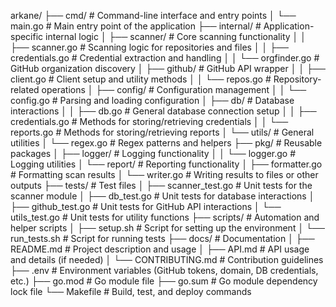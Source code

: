 arkane/
├── cmd/                   # Command-line interface and entry points
│   └── main.go            # Main entry point of the application
├── internal/              # Application-specific internal logic
│   ├── scanner/           # Core scanning functionality
│   │   ├── scanner.go     # Scanning logic for repositories and files
│   │   ├── credentials.go # Credential extraction and handling
│   │   └── orgfinder.go   # GitHub organization discovery
│   ├── github/            # GitHub API wrapper
│   │   ├── client.go      # Client setup and utility methods
│   │   └── repos.go       # Repository-related operations
│   ├── config/            # Configuration management
│   │   └── config.go      # Parsing and loading configuration
│   ├── db/                # Database interactions
│   │   ├── db.go          # General database connection setup
│   │   ├── credentials.go # Methods for storing/retrieving credentials
│   │   └── reports.go     # Methods for storing/retrieving reports
│   └── utils/             # General utilities
│       └── regex.go       # Regex patterns and helpers
├── pkg/                   # Reusable packages
│   ├── logger/            # Logging functionality
│   │   └── logger.go      # Logging utilities
│   └── report/            # Reporting functionality
│       ├── formatter.go   # Formatting scan results
│       └── writer.go      # Writing results to files or other outputs
├── tests/                 # Test files
│   ├── scanner_test.go    # Unit tests for the scanner module
│   ├── db_test.go         # Unit tests for database interactions
│   ├── github_test.go     # Unit tests for GitHub API interactions
│   └── utils_test.go      # Unit tests for utility functions
├── scripts/               # Automation and helper scripts
│   ├── setup.sh           # Script for setting up the environment
│   └── run_tests.sh       # Script for running tests
├── docs/                  # Documentation
│   ├── README.md          # Project description and usage
│   ├── API.md             # API usage and details (if needed)
│   └── CONTRIBUTING.md    # Contribution guidelines
├── .env                   # Environment variables (GitHub tokens, domain, DB credentials, etc.)
├── go.mod                 # Go module file
├── go.sum                 # Go module dependency lock file
└── Makefile               # Build, test, and deploy commands
